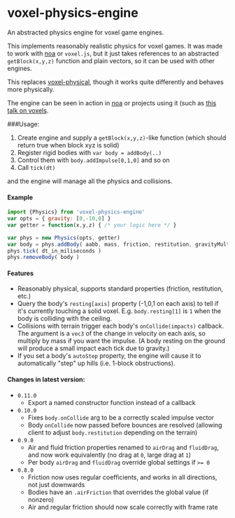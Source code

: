 # voxel-physics-engine
An abstracted physics engine for voxel game engines.

This implements reasonably realistic physics for voxel games.
It was made to work with [noa](https://github.com/andyhall/noa) 
or `voxel.js`, but it just takes references to 
an abstracted `getBlock(x,y,z)` function and plain vectors, 
so it can be used with other engines. 

This replaces [voxel-physical](https://github.com/chrisdickinson/voxel-physical),
though it works quite differently and behaves more physically.

The engine can be seen in action in [noa](https://github.com/andyhall/noa) or projects using it
(such as [this talk on voxels](http://andyhall.github.io/noa-lt/).

###Usage:
 1. Create engine and supply a `getBlock(x,y,z)`-like function (which should return true when block xyz is solid)
 1. Register rigid bodies with `var body = addBody(..)`
 1. Control them with `body.addImpulse[0,1,0]` and so on
 1. Call `tick(dt)`

and the engine will manage all the physics and collisions.

#### Example

``` javascript
import {Physics} from 'voxel-physics-engine'
var opts = { gravity: [0,-10,0] }
var getter = function(x,y,z) { /* your logic here */ }

var phys = new Physics(opts, getter)
var body = phys.addBody( aabb, mass, friction, restitution, gravityMult, onCollide, autoStep )
phys.tick( dt_in_miliseconds )
phys.removeBody( body )
```

#### Features

 * Reasonably physical, supports standard properties (friction, restitution, etc.)
 * Query the body's `resting[axis]` property (-1,0,1 on each axis) to tell if it's currently touching a solid voxel.
   E.g. `body.resting[1]` is `1` when the body is colliding with the ceiling.
 * Collisions with terrain trigger each body's `onCollide(impacts)` callback. 
   The argument is a `vec3` of the change in velocity on each axis, so multiply by mass if you want the impulse.
   (A body resting on the ground will produce a small impact each tick due to gravity.)
 * If you set a body's `autoStep` property, the engine will cause it to 
   automatically "step" up hills (i.e. 1-block obstructions).
  
#### Changes in latest version:

 * `0.11.0`
   * Export a named constructor function instead of a callback
 * `0.10.0`
   * Fixes `body.onCollide` arg to be a correctly scaled impulse vector
   * Body `onCollide` now passed before bounces are resolved (allowing client to adjust `body.restitution` depending on the terrain)
 * `0.9.0`
   * Air and fluid friction properties renamed to `airDrag` and `fluidDrag`, and now work equivalently (no drag at `0`, large drag at `1`)
   * Per body `airDrag` and `fluidDrag` override global settings if `>= 0`
 * `0.8.0`
   * Friction now uses regular coefficients, and works in all directions, not just downwards
   * Bodies have an `.airFriction` that overrides the global value (if nonzero)
   * Air and regular friction should now scale correctly with frame rate

